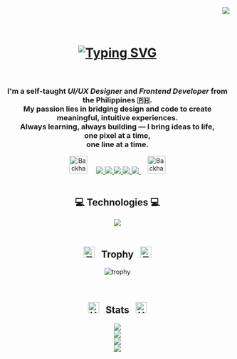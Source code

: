 <div align='right'>
  
  ![](https://komarev.com/ghpvc/?username=rutherx44&base=1000&color=84cc16&style=for-the-badge&abbreviated=true&label=PROFILE+VIEWS)
</div>

<br/>

<h1 align="center">
  <a href="https://git.io/typing-svg">
  <img src="https://readme-typing-svg.demolab.com?font=Montserrat&weight=700&size=40&duration=3500&pause=500&color=84CC16&center=true&vCenter=true&width=1200&lines=Hi+there!%F0%9F%91%8B+I'm+Ruther+Dio;I'm+a+UI+%2F+UX+Designer+and+Frontend+Developer;Nice+to+meet+you+%F0%9F%98%84" alt="Typing SVG" />
  </a>
</h1>

<br/>

<!-- <div align="center">
 
 🔭 I’m currently working on **a marketplace**
 
 🌱 I’m currently learning **Docker, Supabase, AWS**

💬 Ask me about **Node.js, React, Firebase... or anything [here](https://github.com/salesp07/salesp07/issues)**

⚡ Fun fact **Game of Thrones Night's Watch cloaks are made from Ikea rugs**

</div> -->

<div align="center">
  <h3>
    I'm a self-taught <i><strong>UI/UX Designer</strong></i> and <i><strong>Frontend Developer</strong></i> from the Philippines 🇵🇭. <br/>
    My passion lies in bridging design and code to create meaningful, intuitive experiences. <br/>
    Always learning, always building — I bring ideas to life, <br/> 
    one pixel at a time, <br/>
    one line at a time.
  </h3>
  <div align="center">
  <img src="https://raw.githubusercontent.com/Tarikul-Islam-Anik/Animated-Fluent-Emojis/master/Emojis/Hand%20gestures/Backhand%20Index%20Pointing%20Right%20Medium%20Skin%20Tone.png" alt="Backhand Index Pointing Right Medium Skin Tone" width="40" height="40" /> &nbsp; &nbsp;
  <a href="mailto:ruther.diox04@gmail.com">
    <img src="https://img.shields.io/badge/Gmail-B71C1C?style=for-the-badge&logo=gmail&logoColor=white" target="_blank" />
  </a>
  <a href="https://linkedin.com/in/ruther-dio" target="_blank">
    <img src="https://img.shields.io/badge/LinkedIn-0A66C2?style=for-the-badge&logo=linkedin&logoColor=white" target="_blank" />
  </a>
  <a href="https://www.behance.net/rutherdio" target="_blank">
    <img src="https://img.shields.io/badge/-Behance-0054F7?style=for-the-badge&logo=behance&logoColor=white" target="_blank" />
  </a>
  <a href="https://dribbble.com/rthrx44" target="_blank">
    <img src="https://img.shields.io/badge/Dribbble-EA4C89?style=for-the-badge&logo=dribbble&logoColor=white" target="_blank" />
  </a>
  <a href="https://rutherx44-portfolio.vercel.app/" target="_blank">
    <img src="https://img.shields.io/badge/Portfolio-84CC16?style=for-the-badge&logo=producthunt&logoColor=white" target="_blank" />
  </a>
    &nbsp; &nbsp;
    <img src="https://raw.githubusercontent.com/Tarikul-Islam-Anik/Animated-Fluent-Emojis/master/Emojis/Hand%20gestures/Backhand%20Index%20Pointing%20Left%20Medium%20Skin%20Tone.png" alt="Backhand Index Pointing Left Medium Skin Tone" width="40" height="40" />
 </div>
</div>

<br/>
 
<h2 align="center">💻 Technologies 💻</h2>
<div align="center">
  <img src="https://go-skill-icons.vercel.app/api/icons?i=html,css,javascript,react,tailwind,figma,ps,git&perline=4&titles=true" />
</div>

<br/>
 
<!-- <h2 align="center">💻 Currently Learning Technologies 💻</h2>
<div align="center">
  <img src="https://raw.githubusercontent.com/Tarikul-Islam-Anik/Animated-Fluent-Emojis/master/Emojis/Smilies/Star-Struck.png" alt="Star-Struck" width="40" height="40" />&nbsp; &nbsp;
  <img src="https://skillicons.dev/icons?i=ruby,rails,postgres" />&nbsp; &nbsp;
  <img src="https://raw.githubusercontent.com/Tarikul-Islam-Anik/Animated-Fluent-Emojis/master/Emojis/Smilies/Star-Struck.png" alt="Star-Struck" width="40" height="40" />
  
</div>

<br/>  -->

<h2 align="center">
  <img src="https://raw.githubusercontent.com/Tarikul-Islam-Anik/Animated-Fluent-Emojis/master/Emojis/Activities/Trophy.png" alt="Trophy" width="25" height="25" /> &nbsp;
  Trophy &nbsp;
  <img src="https://raw.githubusercontent.com/Tarikul-Islam-Anik/Animated-Fluent-Emojis/master/Emojis/Activities/Trophy.png" alt="Trophy" width="25" height="25" />
</h2>
<div align=center>
  
  ![trophy](https://github-profile-trophy.vercel.app/?username=rutherx44&theme=dracula&margin-w=10&no-bg=true&no-frame=true)
</div>

<br/>

<!-- <div align="center">
  <h2>🐍 My Contributions 🐍</h2>
  <img alt="snake eating my contributions" src="https://raw.githubusercontent.com/salesp07/salesp07/output/github-contribution-grid-snake.svg" />
</div> -->

<h2 align="center">
  <img src="https://raw.githubusercontent.com/Tarikul-Islam-Anik/Animated-Fluent-Emojis/master/Emojis/Travel%20and%20places/High%20Voltage.png" alt="High Voltage" width="25" height="25" /> &nbsp;
  Stats &nbsp;
  <img src="https://raw.githubusercontent.com/Tarikul-Islam-Anik/Animated-Fluent-Emojis/master/Emojis/Travel%20and%20places/High%20Voltage.png" alt="High Voltage" width="25" height="25" />
</h2>
<div align=center>
    
  ![](https://github-readme-stats.vercel.app/api?username=rutherx44&theme=merko&hide_border=true&include_all_commits=true&count_private=true&show_icons=true)<br/>
  ![](https://nirzak-streak-stats.vercel.app/?user=rutherx44&theme=merko&hide_border=true)<br/>
  ![](https://github-readme-stats.vercel.app/api/top-langs/?username=rutherx44&theme=merko&hide_border=true&include_all_commits=true&count_private=true&layout=compact)<br/>
  ![](https://github-contributor-stats.vercel.app/api?username=rutherx44&limit=5&theme=merko&combine_all_yearly_contributions=true&hide_border=true)
</div>

